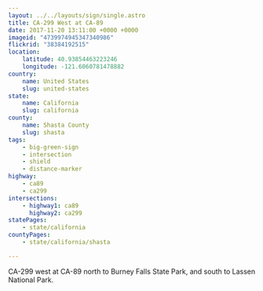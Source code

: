 ```yaml
---
layout: ../../layouts/sign/single.astro
title: CA-299 West at CA-89
date: 2017-11-20 13:11:00 +0000 +0000
imageid: "4739974945347340986"
flickrid: "38384192515"
location:
    latitude: 40.93854463223246
    longitude: -121.6060781478882
country:
    name: United States
    slug: united-states
state:
    name: California
    slug: california
county:
    name: Shasta County
    slug: shasta
tags:
    - big-green-sign
    - intersection
    - shield
    - distance-marker
highway:
    - ca89
    - ca299
intersections:
    - highway1: ca89
      highway2: ca299
statePages:
    - state/california
countyPages:
    - state/california/shasta

---
```

CA-299 west at CA-89 north to Burney Falls State Park, and south to Lassen National Park.